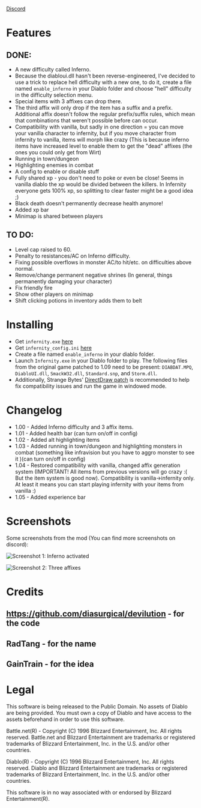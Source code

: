 [Discord](https://discord.gg/rejUw5b)
# Features
## DONE:
- A new difficulty called Inferno.
- Because the diabloui.dll hasn't been reverse-engineered, I've decided to use a trick to replace hell difficulty with a new one, to do it, create a file named `enable_inferno` in your Diablo folder and choose "hell" difficulty in the difficulty selection menu. 
- Special items with 3 affixes can drop there. 
- The third affix will only drop if the item has a suffix and a prefix. Additional affix doesn't follow the regular prefix/suffix rules, which mean that combinations that weren't possible before can occur. 
- Compatibility with vanilla, but sadly in one direction = you can move your vanilla character to infernity, but if you move character from infernity to vanilla, items will morph like crazy (This is because inferno items have increased level to enable them to get the "dead" affixes (the ones you could only get from Wirt)
- Running in town/dungeon 
- Highlighting enemies in combat 
- A config to enable or disable stuff
- Fully shared xp - you don't need to poke or even be close! Seems in vanilla diablo the xp would be divided between the killers. In Infernity everyone gets 100% xp, so splitting to clear faster might be a good idea ;)
- Black death doesn't permanently decrease health anymore!
- Added xp bar
- Minimap is shared between players
## TO DO:
- Level cap raised to 60.
- Penalty to resistances/AC on Inferno difficulty.
- Fixing possible overflows in monster AC/to hit/etc. on difficulties above normal.
- Remove/change permanent negative shrines (In general, things permanently damaging your character)
- Fix friendly fire
- Show other players on minimap
- Shift clicking potions in inventory adds them to belt

# Installing
- Get `infernity.exe` [here](https://github.com/qndel/Infernity/blob/master/Source/Infernity.exe)
- Get `infernity_config.ini`  [here](https://github.com/qndel/Infernity/blob/master/Source/infernity_config.ini)
- Create a file named `enable_inferno` in your diablo folder.
- Launch `Infernity.exe` in your Diablo folder to play. The following files from the original game patched to 1.09 need to be present: `DIABDAT.MPQ`, `DiabloUI.dll`, `SmackW32.dll`, `Standard.snp`, and `Storm.dll`.
- Additionally, Strange Bytes' [DirectDraw patch](http://www.strangebytes.com/index.php/projects/1-diablo-1-windows-7-vista-patch) is recommended to help fix compatibility issues and run the game in windowed mode.


# Changelog
- 1.00 - Added Inferno difficulty and 3 affix items.
- 1.01 - Added health bar (can turn on/off in config)
- 1.02 - Added alt highlighting items
- 1.03 - Added running in town/dungeon and highlighting monsters in combat (something like infravision but you have to aggro monster to see it )(can turn on/off in config)
- 1.04 - Restored compatibility with vanilla, changed affix generation system (IMPORTANT! All items from previous versions will go crazy :( But the item system is good now). Compatibility is vanilla->infernity only. At least it means you can start playing infernity with your items from vanilla :)
- 1.05 - Added experience bar

# Screenshots
Some screenshots from the mod (You can find more screenshots on discord):

![Screenshot 1: Inferno activated](https://cdn.discordapp.com/attachments/474387916043321364/474565168777658369/unknown.png "Inferno activated")

![Screenshot 2: Three affixes](https://cdn.discordapp.com/attachments/474387916043321364/474426181106794516/unknown.png "Three affixes")

# Credits
## https://github.com/diasurgical/devilution - for the code
## RadTang - for the name
## GainTrain - for the idea

# Legal
This software is being released to the Public Domain. No assets of Diablo are being provided. You must own a copy of Diablo and have access to the assets beforehand in order to use this software.

Battle.net(R) - Copyright (C) 1996 Blizzard Entertainment, Inc. All rights reserved. Battle.net and Blizzard Entertainment are trademarks or registered trademarks of Blizzard Entertainment, Inc. in the U.S. and/or other countries.

Diablo(R) - Copyright (C) 1996 Blizzard Entertainment, Inc. All rights reserved. Diablo and Blizzard Entertainment are trademarks or registered trademarks of Blizzard Entertainment, Inc. in the U.S. and/or other countries.

This software is in no way associated with or endorsed by Blizzard Entertainment(R).
